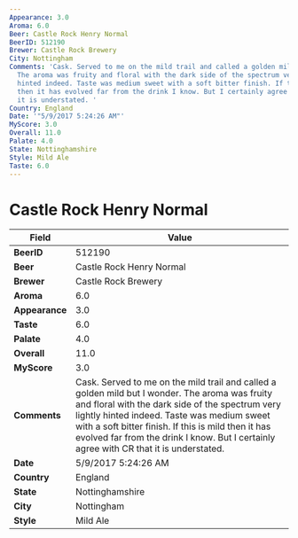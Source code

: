 ```yaml
---
Appearance: 3.0
Aroma: 6.0
Beer: Castle Rock Henry Normal
BeerID: 512190
Brewer: Castle Rock Brewery
City: Nottingham
Comments: 'Cask. Served to me on the mild trail and called a golden mild but I wonder.
  The aroma was fruity and floral with the dark side of the spectrum very lightly
  hinted indeed. Taste was medium sweet with a soft bitter finish. If this is mild
  then it has evolved far from the drink I know. But I certainly agree with CR that
  it is understated. '
Country: England
Date: '"5/9/2017 5:24:26 AM"'
MyScore: 3.0
Overall: 11.0
Palate: 4.0
State: Nottinghamshire
Style: Mild Ale
Taste: 6.0
---
```


# Castle Rock Henry Normal

| Field         | Value |
|---------------|-------|
| **BeerID** | 512190 |
| **Beer** | Castle Rock Henry Normal |
| **Brewer** | Castle Rock Brewery |
| **Aroma** | 6.0 |
| **Appearance** | 3.0 |
| **Taste** | 6.0 |
| **Palate** | 4.0 |
| **Overall** | 11.0 |
| **MyScore** | 3.0 |
| **Comments** | Cask. Served to me on the mild trail and called a golden mild but I wonder. The aroma was fruity and floral with the dark side of the spectrum very lightly hinted indeed. Taste was medium sweet with a soft bitter finish. If this is mild then it has evolved far from the drink I know. But I certainly agree with CR that it is understated.  |
| **Date** | 5/9/2017 5:24:26 AM |
| **Country** | England |
| **State** | Nottinghamshire |
| **City** | Nottingham |
| **Style** | Mild Ale |
